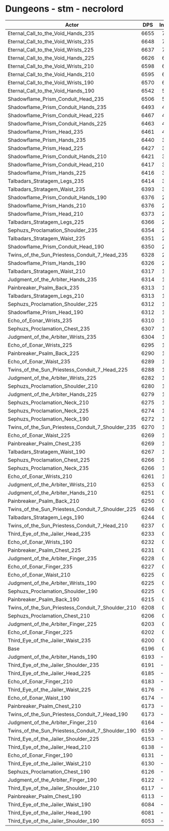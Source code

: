 # Dungeons - stm - necrolord
| Actor | DPS | Increase |
|---|:---:|:---:|
|Eternal_Call_to_the_Void_Hands_235|6655|7.42%|
|Eternal_Call_to_the_Void_Wrists_235|6648|7.30%|
|Eternal_Call_to_the_Void_Wrists_225|6637|7.13%|
|Eternal_Call_to_the_Void_Hands_225|6626|6.95%|
|Eternal_Call_to_the_Void_Wrists_210|6598|6.50%|
|Eternal_Call_to_the_Void_Hands_210|6595|6.45%|
|Eternal_Call_to_the_Void_Wrists_190|6570|6.04%|
|Eternal_Call_to_the_Void_Hands_190|6542|5.59%|
|Shadowflame_Prism_Conduit_Head_235|6506|5.01%|
|Shadowflame_Prism_Conduit_Hands_235|6493|4.80%|
|Shadowflame_Prism_Conduit_Head_225|6467|4.38%|
|Shadowflame_Prism_Conduit_Hands_225|6463|4.32%|
|Shadowflame_Prism_Head_235|6461|4.29%|
|Shadowflame_Prism_Hands_235|6440|3.95%|
|Shadowflame_Prism_Head_225|6427|3.74%|
|Shadowflame_Prism_Conduit_Hands_210|6421|3.64%|
|Shadowflame_Prism_Conduit_Head_210|6417|3.58%|
|Shadowflame_Prism_Hands_225|6416|3.56%|
|Talbadars_Stratagem_Legs_235|6414|3.53%|
|Talbadars_Stratagem_Waist_235|6393|3.19%|
|Shadowflame_Prism_Conduit_Hands_190|6376|2.91%|
|Shadowflame_Prism_Hands_210|6376|2.91%|
|Shadowflame_Prism_Head_210|6373|2.86%|
|Talbadars_Stratagem_Legs_225|6366|2.75%|
|Sephuzs_Proclamation_Shoulder_235|6354|2.56%|
|Talbadars_Stratagem_Waist_225|6351|2.51%|
|Shadowflame_Prism_Conduit_Head_190|6350|2.49%|
|Twins_of_the_Sun_Priestess_Conduit_7_Head_235|6328|2.14%|
|Shadowflame_Prism_Hands_190|6326|2.11%|
|Talbadars_Stratagem_Waist_210|6317|1.96%|
|Judgment_of_the_Arbiter_Hands_235|6314|1.91%|
|Painbreaker_Psalm_Back_235|6313|1.90%|
|Talbadars_Stratagem_Legs_210|6313|1.90%|
|Sephuzs_Proclamation_Shoulder_225|6312|1.88%|
|Shadowflame_Prism_Head_190|6312|1.88%|
|Echo_of_Eonar_Wrists_235|6310|1.85%|
|Sephuzs_Proclamation_Chest_235|6307|1.80%|
|Judgment_of_the_Arbiter_Wrists_235|6304|1.75%|
|Echo_of_Eonar_Wrists_225|6295|1.61%|
|Painbreaker_Psalm_Back_225|6290|1.53%|
|Echo_of_Eonar_Waist_235|6289|1.51%|
|Twins_of_the_Sun_Priestess_Conduit_7_Head_225|6288|1.49%|
|Judgment_of_the_Arbiter_Wrists_225|6282|1.40%|
|Sephuzs_Proclamation_Shoulder_210|6280|1.36%|
|Judgment_of_the_Arbiter_Hands_225|6279|1.35%|
|Sephuzs_Proclamation_Neck_210|6275|1.28%|
|Sephuzs_Proclamation_Neck_225|6274|1.27%|
|Sephuzs_Proclamation_Neck_190|6272|1.23%|
|Twins_of_the_Sun_Priestess_Conduit_7_Shoulder_235|6270|1.20%|
|Echo_of_Eonar_Waist_225|6269|1.19%|
|Painbreaker_Psalm_Chest_235|6269|1.19%|
|Talbadars_Stratagem_Waist_190|6267|1.15%|
|Sephuzs_Proclamation_Chest_225|6266|1.14%|
|Sephuzs_Proclamation_Neck_235|6266|1.14%|
|Echo_of_Eonar_Wrists_210|6261|1.06%|
|Judgment_of_the_Arbiter_Wrists_210|6253|0.93%|
|Judgment_of_the_Arbiter_Hands_210|6251|0.90%|
|Painbreaker_Psalm_Back_210|6250|0.88%|
|Twins_of_the_Sun_Priestess_Conduit_7_Shoulder_225|6246|0.82%|
|Talbadars_Stratagem_Legs_190|6244|0.78%|
|Twins_of_the_Sun_Priestess_Conduit_7_Head_210|6237|0.67%|
|Third_Eye_of_the_Jailer_Head_235|6233|0.61%|
|Echo_of_Eonar_Wrists_190|6232|0.59%|
|Painbreaker_Psalm_Chest_225|6231|0.57%|
|Judgment_of_the_Arbiter_Finger_235|6228|0.52%|
|Echo_of_Eonar_Finger_235|6227|0.51%|
|Echo_of_Eonar_Waist_210|6225|0.48%|
|Judgment_of_the_Arbiter_Wrists_190|6225|0.48%|
|Sephuzs_Proclamation_Shoulder_190|6225|0.48%|
|Painbreaker_Psalm_Back_190|6215|0.31%|
|Twins_of_the_Sun_Priestess_Conduit_7_Shoulder_210|6208|0.20%|
|Sephuzs_Proclamation_Chest_210|6206|0.17%|
|Judgment_of_the_Arbiter_Finger_225|6203|0.12%|
|Echo_of_Eonar_Finger_225|6202|0.10%|
|Third_Eye_of_the_Jailer_Waist_235|6200|0.07%|
|Base|6196|0.00%|
|Judgment_of_the_Arbiter_Hands_190|6193|-0.04%|
|Third_Eye_of_the_Jailer_Shoulder_235|6191|-0.07%|
|Third_Eye_of_the_Jailer_Head_225|6185|-0.17%|
|Echo_of_Eonar_Finger_210|6183|-0.20%|
|Third_Eye_of_the_Jailer_Waist_225|6176|-0.31%|
|Echo_of_Eonar_Waist_190|6174|-0.35%|
|Painbreaker_Psalm_Chest_210|6173|-0.36%|
|Twins_of_the_Sun_Priestess_Conduit_7_Head_190|6173|-0.36%|
|Judgment_of_the_Arbiter_Finger_210|6164|-0.51%|
|Twins_of_the_Sun_Priestess_Conduit_7_Shoulder_190|6159|-0.59%|
|Third_Eye_of_the_Jailer_Shoulder_225|6153|-0.69%|
|Third_Eye_of_the_Jailer_Head_210|6138|-0.93%|
|Echo_of_Eonar_Finger_190|6131|-1.04%|
|Third_Eye_of_the_Jailer_Waist_210|6130|-1.06%|
|Sephuzs_Proclamation_Chest_190|6126|-1.12%|
|Judgment_of_the_Arbiter_Finger_190|6122|-1.19%|
|Third_Eye_of_the_Jailer_Shoulder_210|6117|-1.27%|
|Painbreaker_Psalm_Chest_190|6113|-1.33%|
|Third_Eye_of_the_Jailer_Waist_190|6084|-1.80%|
|Third_Eye_of_the_Jailer_Head_190|6081|-1.85%|
|Third_Eye_of_the_Jailer_Shoulder_190|6053|-2.30%|

